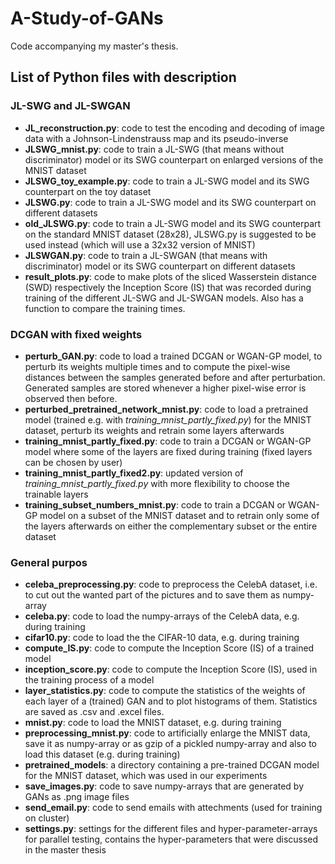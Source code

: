 # A-Study-of-GANs
Code accompanying my master's thesis. 

## List of Python files with description
### JL-SWG and JL-SWGAN
- __JL_reconstruction.py__: code to test the encoding and decoding of image data with a Johnson-Lindenstrauss map and its pseudo-inverse
- __JLSWG_mnist.py__: code to train a JL-SWG (that means without discriminator) model or its SWG counterpart on enlarged versions of the MNIST dataset
- __JLSWG_toy_example.py__: code to train a JL-SWG model and its SWG counterpart on the toy dataset
- __JLSWG.py__: code to train a JL-SWG model and its SWG counterpart on different datasets
- __old_JLSWG.py__: code to train a JL-SWG model and its SWG counterpart on the standard MNIST dataset (28x28), JLSWG.py is suggested to be used instead (which will use a 32x32 version of MNIST)
- __JLSWGAN.py__: code to train a JL-SWGAN (that means with discriminator) model or its SWG counterpart on different datasets
- __result_plots.py__: code to make plots of the sliced Wasserstein distance (SWD) respectively the Inception Score (IS) that was recorded during training of the different JL-SWG and JL-SWGAN models. Also has a function to compare the training times.


### DCGAN with fixed weights
- __perturb_GAN.py__: code to load a trained DCGAN or WGAN-GP model, to perturb its weights multiple times and to compute the pixel-wise distances between the samples generated before and after perturbation. Generated samples are stored whenever a higher pixel-wise error is observed then before.
- __perturbed_pretrained_network_mnist.py__: code to load a pretrained model (trained e.g. with _training_mnist_partly_fixed.py_) for the MNIST dataset, perturb its weights and retrain some layers afterwards
- __training_mnist_partly_fixed.py__: code to train a DCGAN or WGAN-GP model where some of the layers are fixed during training (fixed layers can be chosen by user)
- __training_mnist_partly_fixed2.py__: updated version of _training_mnist_partly_fixed.py_ with more flexibility to choose the trainable layers
- __training_subset_numbers_mnist.py__: code to train a DCGAN or WGAN-GP model on a subset of the MNIST dataset and to retrain only some of the layers afterwards on either the complementary subset or the entire dataset


### General purpos
- __celeba_preprocessing.py__: code to preprocess the CelebA dataset, i.e. to cut out the wanted part of the pictures and to save them as numpy-array
- __celeba.py__: code to load the numpy-arrays of the CelebA data, e.g. during training
- __cifar10.py__: code to load the the CIFAR-10 data, e.g. during training
- __compute_IS.py__: code to compute the Inception Score (IS) of a trained model
- __inception_score.py__: code to compute the Inception Score (IS), used in the training process of a model
- __layer_statistics.py__: code to compute the statistics of the weights of each layer of a (trained) GAN and to plot histograms of them. Statistics are saved as .csv and .excel files.
- __mnist.py__: code to load the MNIST dataset, e.g. during training
- __preprocessing_mnist.py__: code to artificially enlarge the MNIST data, save it as numpy-array or as gzip of a pickled numpy-array and also to load this dataset (e.g. during training)
- __pretrained_models__: a directory containing a pre-trained DCGAN model for the MNIST dataset, which was used in our experiments
- __save_images.py__: code to save numpy-arrays that are generated by GANs as .png image files
- __send_email.py__: code to send emails with attechments (used for training on cluster)
- __settings.py__: settings for the different files and hyper-parameter-arrays for parallel testing, contains the hyper-parameters that were discussed in the master thesis



